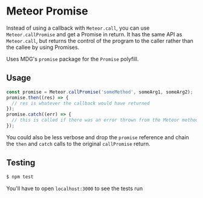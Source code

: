# Meteor Promise
Instead of using a callback with `Meteor.call`, you can use `Meteor.callPromise` and get a Promise in return. It has the same API as `Meteor.call`, but returns the control of the program to the caller rather than the callee by using Promises. 

Uses MDG's `promise` package for the `Promise` polyfill.

## Usage
```js
const promise = Meteor.callPromise('someMethod', someArg1, someArg2);
promise.then((res) => {
  // res is whatever the callback would have returned
});
promise.catch((err) => {
  // this is called if there was an error thrown from the Meteor method
});

```

You could also be less verbose and drop the `promise` reference and chain the `then` and `catch` calls to the original `callPromise` return.

## Testing

```bash
$ npm test
```
You'll have to open `localhost:3000` to see the tests run